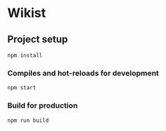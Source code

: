 # Wikist

## Project setup
```
npm install
```

### Compiles and hot-reloads for development
```
npm start
```

### Build for production
```
npm run build
```